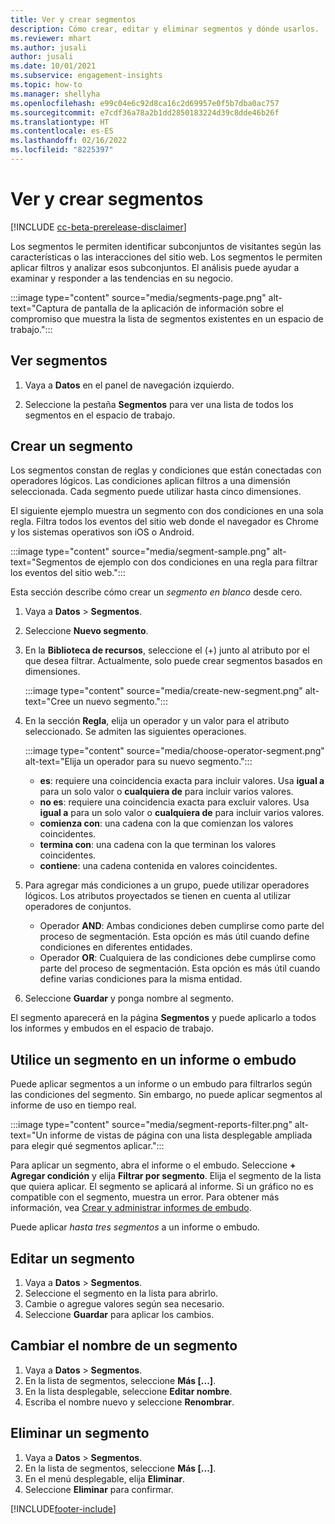 ```yaml
---
title: Ver y crear segmentos
description: Cómo crear, editar y eliminar segmentos y dónde usarlos.
ms.reviewer: mhart
ms.author: jusali
author: jusali
ms.date: 10/01/2021
ms.subservice: engagement-insights
ms.topic: how-to
ms.manager: shellyha
ms.openlocfilehash: e99c04e6c92d8ca16c2d69957e0f5b7dba0ac757
ms.sourcegitcommit: e7cdf36a78a2b1dd2850183224d39c8dde46b26f
ms.translationtype: HT
ms.contentlocale: es-ES
ms.lasthandoff: 02/16/2022
ms.locfileid: "8225397"
---
```

# <a name="view-and-create-segments"></a>Ver y crear segmentos

[!INCLUDE [cc-beta-prerelease-disclaimer](includes/cc-beta-prerelease-disclaimer.md)]

Los segmentos le permiten identificar subconjuntos de visitantes según las características o las interacciones del sitio web. Los segmentos le permiten aplicar filtros y analizar esos subconjuntos. El análisis puede ayudar a examinar y responder a las tendencias en su negocio. 

:::image type="content" source="media/segments-page.png" alt-text="Captura de pantalla de la aplicación de información sobre el compromiso que muestra la lista de segmentos existentes en un espacio de trabajo.":::

## <a name="view-segments"></a>Ver segmentos

1. Vaya a **Datos** en el panel de navegación izquierdo. 

1. Seleccione la pestaña **Segmentos** para ver una lista de todos los segmentos en el espacio de trabajo. 

## <a name="create-a-segment"></a>Crear un segmento

Los segmentos constan de reglas y condiciones que están conectadas con operadores lógicos. Las condiciones aplican filtros a una dimensión seleccionada. Cada segmento puede utilizar hasta cinco dimensiones.

El siguiente ejemplo muestra un segmento con dos condiciones en una sola regla. Filtra todos los eventos del sitio web donde el navegador es Chrome y los sistemas operativos son iOS o Android.

:::image type="content" source="media/segment-sample.png" alt-text="Segmentos de ejemplo con dos condiciones en una regla para filtrar los eventos del sitio web.":::

Esta sección describe cómo crear un *segmento en blanco* desde cero.

1. Vaya a **Datos** > **Segmentos**.

1. Seleccione **Nuevo segmento**.

1. En la **Biblioteca de recursos**, seleccione el (+) junto al atributo por el que desea filtrar. Actualmente, solo puede crear segmentos basados en dimensiones.

   :::image type="content" source="media/create-new-segment.png" alt-text="Cree un nuevo segmento.":::

1. En la sección **Regla**, elija un operador y un valor para el atributo seleccionado. Se admiten las siguientes operaciones.

   :::image type="content" source="media/choose-operator-segment.png" alt-text="Elija un operador para su nuevo segmento.":::

   - **es**: requiere una coincidencia exacta para incluir valores. Usa **igual a** para un solo valor o **cualquiera de** para incluir varios valores.
   - **no es**: requiere una coincidencia exacta para excluir valores. Usa **igual a** para un solo valor o **cualquiera de** para incluir varios valores.
   - **comienza con**: una cadena con la que comienzan los valores coincidentes.
   - **termina con**: una cadena con la que terminan los valores coincidentes.
   - **contiene**: una cadena contenida en valores coincidentes.

1. Para agregar más condiciones a un grupo, puede utilizar operadores lógicos. Los atributos proyectados se tienen en cuenta al utilizar operadores de conjuntos.
   - Operador **AND**: Ambas condiciones deben cumplirse como parte del proceso de segmentación. Esta opción es más útil cuando define condiciones en diferentes entidades.
   - Operador **OR**: Cualquiera de las condiciones debe cumplirse como parte del proceso de segmentación. Esta opción es más útil cuando define varias condiciones para la misma entidad.

1. Seleccione **Guardar** y ponga nombre al segmento. 

El segmento aparecerá en la página **Segmentos** y puede aplicarlo a todos los informes y embudos en el espacio de trabajo.

## <a name="use-a-segment-in-a-report-or-funnel"></a>Utilice un segmento en un informe o embudo

Puede aplicar segmentos a un informe o un embudo para filtrarlos según las condiciones del segmento. Sin embargo, no puede aplicar segmentos al informe de uso en tiempo real.

:::image type="content" source="media/segment-reports-filter.png" alt-text="Un informe de vistas de página con una lista desplegable ampliada para elegir qué segmentos aplicar.":::

Para aplicar un segmento, abra el informe o el embudo. Seleccione **+ Agregar condición** y elija **Filtrar por segmento**. Elija el segmento de la lista que quiera aplicar. El segmento se aplicará al informe. Si un gráfico no es compatible con el segmento, muestra un error. Para obtener más información, vea [Crear y administrar informes de embudo](funnel-reports.md).
 
Puede aplicar *hasta tres segmentos* a un informe o embudo.

## <a name="edit-a-segment"></a>Editar un segmento

1. Vaya a **Datos** > **Segmentos**.
1. Seleccione el segmento en la lista para abrirlo. 
1. Cambie o agregue valores según sea necesario.
1. Seleccione **Guardar** para aplicar los cambios.

## <a name="change-the-name-of-a-segment"></a>Cambiar el nombre de un segmento

1. Vaya a **Datos** > **Segmentos**.
1. En la lista de segmentos, seleccione **Más [...]**. 
1. En la lista desplegable, seleccione **Editar nombre**.
1. Escriba el nombre nuevo y seleccione **Renombrar**.

## <a name="delete-a-segment"></a>Eliminar un segmento

1. Vaya a **Datos** > **Segmentos**.
1. En la lista de segmentos, seleccione **Más [...]**. 
1. En el menú desplegable, elija **Eliminar**.
1. Seleccione **Eliminar** para confirmar.



[!INCLUDE[footer-include](../includes/footer-banner.md)]
